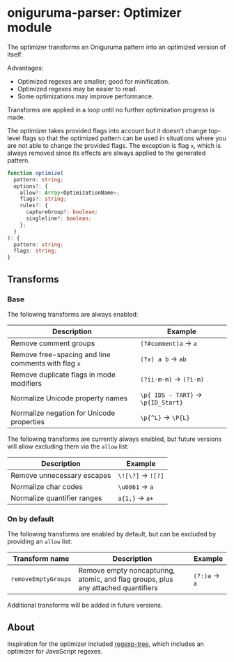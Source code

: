 # oniguruma-parser: Optimizer module

The optimizer transforms an Oniguruma pattern into an optimized version of itself.

Advantages:

- Optimized regexes are smaller; good for minification.
- Optimized regexes may be easier to read.
- Some optimizations may improve performance.

Transforms are applied in a loop until no further optimization progress is made.

The optimizer takes provided flags into account but it doesn't change top-level flags so that the optimized pattern can be used in situations where you are not able to change the provided flags. The exception is flag `x`, which is always removed since its effects are always applied to the generated pattern.

```ts
function optimize(
  pattern: string;
  options?: {
    allow?: Array<OptimizationName>;
    flags?: string;
    rules?: {
      captureGroup?: boolean;
      singleline?: boolean;
    };
  }
): {
  pattern: string;
  flags: string;
}
```

## Transforms

### Base

The following transforms are always enabled:

| Description | Example |
|-|-|
| Remove comment groups | `(?#comment)a` → `a` |
| Remove free-spacing and line comments with flag `x` | `(?x) a b` → `ab` |
| Remove duplicate flags in mode modifiers | `(?ii-m-m)` → `(?i-m)` |
| Normalize Unicode property names | `\p{ IDS - TART}` → `\p{ID_Start}` |
| Normalize negation for Unicode properties | `\p{^L}` → `\P{L}` |

The following transforms are currently always enabled, but future versions will allow excluding them via the `allow` list:

| Description | Example |
|-|-|
| Remove unnecessary escapes | `\![\?]` → `![?]` |
| Normalize char codes | `\u0061` → `a` |
| Normalize quantifier ranges | `a{1,}` → `a+` |

### On by default

The following transforms are enabled by default, but can be excluded by providing an `allow` list:

|  Transform name | Description | Example |
|-|-|-|
| `removeEmptyGroups` | Remove empty noncapturing, atomic, and flag groups, plus any attached quantifiers | `(?:)a` → `a` |

Additional transforms will be added in future versions.

## About

Inspiration for the optimizer included [regexp-tree](https://github.com/DmitrySoshnikov/regexp-tree), which includes an optimizer for JavaScript regexes.
